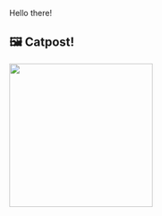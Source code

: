 Hello there!



## 🖼️ Catpost!

<sub>
    <img src="https://cdn2.thecatapi.com/images/i5.jpg" height="256">
</sub>

